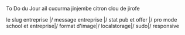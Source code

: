 To Do du Jour
ail
cucurma
jinjembe
citron
clou de jirofe



le slug entreprise |/
message entreprise |/
stat pub et offer |/
pro mode school et entreprise|/
format d'image|/
localstorage|/
sudo|/
responsive